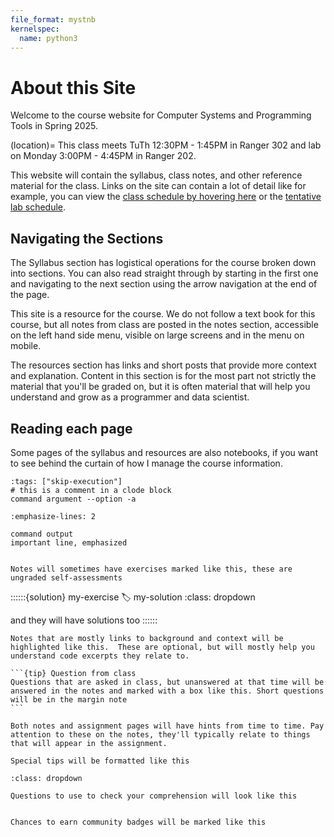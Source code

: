 ```yaml
---
file_format: mystnb
kernelspec:
  name: python3
---
```


# About this Site

Welcome to the course website for Computer Systems and Programming Tools in Spring 2025.

(location)=
This class meets TuTh 12:30PM - 1:45PM in Ranger 302 and lab on Monday 3:00PM - 4:45PM in Ranger 202. 

This website will contain the syllabus, class notes, and other reference material for the class. Links on the site can contain a lot of detail like for example, you can view the [class schedule by hovering here](#classschedule) or the [tentative lab schedule](#labschedule). 


## Navigating the Sections

The Syllabus section has logistical operations for the course broken down into sections.  You can also read straight through by starting in the first one and navigating to the next section using the arrow navigation at the end of the page.  

This site is a resource for the course.  We do not follow a text book for this course, but all notes from class are posted in the notes section, accessible on the left hand side menu, visible on large screens and in the menu on mobile.


The resources section has links and short posts that provide  more context and explanation.  Content in this section is for the most part not strictly the material that you'll be graded on, but it is often material that will help you understand and grow as a programmer and data scientist.


## Reading each page

Some pages of the syllabus and resources are also notebooks, if you want to see behind the curtain of how I manage the course information.

```{code-cell} bash
:tags: ["skip-execution"]
# this is a comment in a clode block
command argument --option -a
```

```{code-block} console
:emphasize-lines: 2

command output 
important line, emphasized
```

```{exercise} my-exercise

Notes will sometimes have exercises marked like this, these are ungraded self-assessments
```

::::::{solution} my-exercise
:label: my-solution
:class: dropdown

and they will have solutions too
::::::


```{seealso} Further reading
Notes that are mostly links to background and context will be highlighted like this.  These are optional, but will mostly help you understand code excerpts they relate to.
```

````{margin}
```{tip} Question from class
Questions that are asked in class, but unanswered at that time will be answered in the notes and marked with a box like this. Short questions will be in the margin note
```
````

```{hint}
Both notes and assignment pages will have hints from time to time. Pay attention to these on the notes, they'll typically relate to things that will appear in the assignment.
```

```{tip} Tip! 
Special tips will be formatted like this
```

```{exercise}  Check your Comprehension
:class: dropdown

Questions to use to check your comprehension will look like this
```

```{tip} ⚓ Contribute

Chances to earn community badges will be marked like this
```
